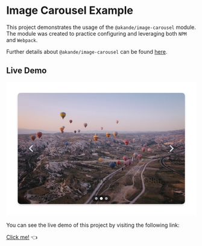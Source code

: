 # Image Carousel Example

This project demonstrates the usage of the `@akande/image-carousel` module. The module was created to practice configuring and leveraging both `NPM` and `Webpack`.

Further details about `@akande/image-carousel` can be found [here](https://www.npmjs.com/package/@akande/image-carousel).

## Live Demo

![Screenshot](https://github.com/Elliot-Akande/image-carousel-example/blob/main/project-screenshot.png?raw=true)

You can see the live demo of this project by visiting the following link:

[Click me!](https://elliot-akande.github.io/image-carousel-example/) :point_left:
